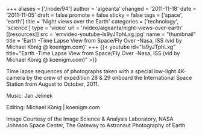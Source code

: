 +++
aliases = ['/node/94']
author = 'aigeanta'
changed = '2011-11-18'
date = '2011-11-05'
draft = false
promote = false
sticky = false
tags = ['space', 'earth']
title = 'Night views over the Earth'
categories = ['technology', 'science']
type = 'video'
url = '/video/aigeanta/night-views-over-earth'
[[resources]]
  src = 'emvideo-youtube-ls9yJTphLxg.jpg'
  name = "thumbnail"
  title = 'Earth -Time Lapse View from Space/Fly Over -Nasa, ISS (vid by Michael König @ koenigm.com)'
+++
{{< youtube id="ls9yJTphLxg" title="Earth -Time Lapse View from Space/Fly Over -Nasa, ISS (vid by Michael König @ koenigm.com)" >}}

<p>Time lapse sequences of photographs taken with a special low-light 4K-camera by the crew of expedition 28 &amp; 29 onboard the International Space Station from&nbsp;August to October, 2011.</p><p>Music: Jan Jelinek</p><p>Editing: Michael König | koenigm.com</p><p>Image Courtesy of the Image Science &amp; Analysis Laboratory,&nbsp;NASA Johnson Space Center, The Gateway to Astronaut Photography of Earth&nbsp;</p>
